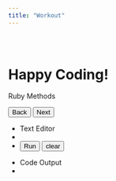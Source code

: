 ```yaml
---
title: "Workout"
---
```

<div class="w3-content" style="max-width:1100px;margin-top:80px;margin-bottom:80px">

  <div class="w3-panel">
    <h1 id="workout-title"><b>Happy Coding!</b></h1>
    <p>Ruby Methods</p>
    <div class="pull-right">
      <button type="button" id="btn_back"  class="w3-button w3-green w3-padding-large"><span class="fa fa-arrow-left" aria-hidden="true"></span> Back</button>
      <button type="button" id="btn_next"  class="w3-button w3-green w3-padding-large">Next <span class="fa fa-arrow-right" aria-hidden="true"></span></button>
    </div>
  </div>

  <!-- Grid on big & medium screens-->
  <div class="w3-row-padding">
    <div class="w3-col s6 w3-margin-bottom w3-mobile">
      <ul class="w3-ul w3-border w3-center w3-hover-shadow">
        <li class="w3-black w3-xlarge w3-padding-32">Text Editor</li>
        <li class="w3-padding-16">
          <div id="editor" class="w3-input w3-border"></div>
        </li>
        <li class="w3-light-grey w3-padding-24">
          <button class="w3-button w3-green w3-padding-large" id="btn_run">Run <span class="fa fa-play" aria-hidden="true"></span></button>
          <button class="w3-button w3-teal w3-padding-large" id="btn_clear">clear <span class="fa fa-remove" aria-hidden="true"></span></button>
        </li>
      </ul>
    </div>
    <div class="w3-col s6 w3-margin-bottom w3-mobile">
      <ul class="w3-ul w3-border w3-center w3-hover-shadow">
        <li class="w3-dark-grey w3-xlarge w3-padding-32">Code Output</li>
        <li class="w3-padding-16">
          <div id="output" class="w3-input w3-border"></div>
        </li>
      </ul>
    </div>
  </div>

</div>

<script>Opal.load('workout');</script>
